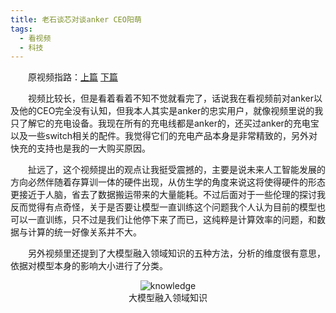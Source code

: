 ```yaml
---
title: 老石谈芯对谈anker CEO阳萌
tags: 
  - 看视频
  - 科技
---
```


<style>
p{
text-indent: 2em; /*首行缩进*/
}
</style>

原视频指路：[上篇](https://www.bilibili.com/video/BV1gC41177xR/) [下篇](https://www.bilibili.com/video/BV1iT421Q7M1/)  

视频比较长，但是看着看着不知不觉就看完了，话说我在看视频前对anker以及他的CEO完全没有认知，但我本人其实是anker的忠实用户，就像视频里说的我只了解它的充电设备。我现在所有的充电线都是anker的，还买过anker的充电宝以及一些switch相关的配件。我觉得它们的充电产品本身是非常精致的，另外对快充的支持也是我的一大购买原因。

扯远了，这个视频提出的观点让我挺受震撼的，主要是说未来人工智能发展的方向必然伴随着存算训一体的硬件出现，从仿生学的角度来说这将使得硬件的形态更接近于人脑，省去了数据搬运带来的大量能耗。不过后面对于一些伦理的探讨我反而觉得有点奇怪，关于是否要让模型一直训练这个问题我个人认为目前的模型也可以一直训练，只不过是我们让他停下来了而已，这纯粹是计算效率的问题，和数据与计算的统一好像关系并不大。

另外视频里还提到了大模型融入领域知识的五种方法，分析的维度很有意思，依据对模型本身的影响大小进行了分类。

<figure align="center">
  <img src="../assets/knowledge.png" alt="knowledge">
  <figcaption>大模型融入领域知识</figcaption>
</figure>